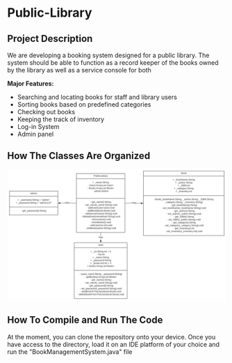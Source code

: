 # Public-Library

<h2>Project Description</h2>
We are developing a booking system designed for a public library. The system should be able to function as a record keeper of the books owned by the library as well as a service console for both 

**Major Features:**
- Searching and locating books for staff and library users
- Sorting books based on predefined categories
- Checking out books
- Keeping the track of inventory 
- Log-in System
- Admin panel

<h2>How The Classes Are Organized</h2>

![uml class](https://github.com/GROUP23COSC310/Public-Library/blob/main/Screen%20Shot%202022-10-19%20at%209.58.47%20PM.png)

<h2>How To Compile and Run The Code</h2>
At the moment, you can clone the repository onto your device. Once you have access to the directory, load it on an IDE platform of your choice and run the "BookManagementSystem.java" file
